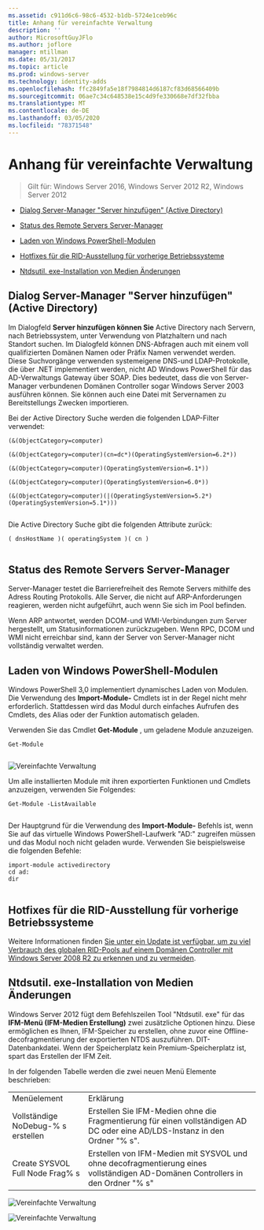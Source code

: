```yaml
---
ms.assetid: c911d6c6-98c6-4532-b1db-5724e1ceb96c
title: Anhang für vereinfachte Verwaltung
description: ''
author: MicrosoftGuyJFlo
ms.author: joflore
manager: mtillman
ms.date: 05/31/2017
ms.topic: article
ms.prod: windows-server
ms.technology: identity-adds
ms.openlocfilehash: ffc2849fa5e18f7984814d6187cf83d68566409b
ms.sourcegitcommit: 06ae7c34c648538e15c4d9fe330668e7df32fbba
ms.translationtype: MT
ms.contentlocale: de-DE
ms.lasthandoff: 03/05/2020
ms.locfileid: "78371548"
---
```

# <a name="simplified-administration-appendix"></a>Anhang für vereinfachte Verwaltung

>Gilt für: Windows Server 2016, Windows Server 2012 R2, Windows Server 2012

  
-   [Dialog Server-Manager "Server hinzufügen" (Active Directory)](../../ad-ds/deploy/Simplified-Administration-Appendix.md#BKMK_AddServers)  
  
-   [Status des Remote Servers Server-Manager](../../ad-ds/deploy/Simplified-Administration-Appendix.md#BKMK_ServerMgrStatus)  
  
-   [Laden von Windows PowerShell-Modulen](../../ad-ds/deploy/Simplified-Administration-Appendix.md#BKMK_PSLoadModule)  
  
-   [Hotfixes für die RID-Ausstellung für vorherige Betriebssysteme](../../ad-ds/deploy/Simplified-Administration-Appendix.md#BKMK_Rid)  
  
-   [Ntdsutil. exe-Installation von Medien Änderungen](../../ad-ds/deploy/Simplified-Administration-Appendix.md#BKMK_IFM)  
  
## <a name="BKMK_AddServers"></a>Dialog Server-Manager "Server hinzufügen" (Active Directory)  

Im Dialogfeld **Server hinzufügen können Sie** Active Directory nach Servern, nach Betriebssystem, unter Verwendung von Platzhaltern und nach Standort suchen. Im Dialogfeld können DNS-Abfragen auch mit einem voll qualifizierten Domänen Namen oder Präfix Namen verwendet werden. Diese Suchvorgänge verwenden systemeigene DNS-und LDAP-Protokolle, die über .NET implementiert werden, nicht AD Windows PowerShell für das AD-Verwaltungs Gateway über SOAP. Dies bedeutet, dass die von Server-Manager verbundenen Domänen Controller sogar Windows Server 2003 ausführen können. Sie können auch eine Datei mit Servernamen zu Bereitstellungs Zwecken importieren.  
  
Bei der Active Directory Suche werden die folgenden LDAP-Filter verwendet:  
  
```  
(&(ObjectCategory=computer)  
  
(&(ObjectCategory=computer)(cn=dc*)(OperatingSystemVersion=6.2*))  
  
(&(ObjectCategory=computer)(OperatingSystemVersion=6.1*))  
  
(&(ObjectCategory=computer)(OperatingSystemVersion=6.0*))  
  
(&(ObjectCategory=computer)(|(OperatingSystemVersion=5.2*)(OperatingSystemVersion=5.1*)))  
  
```  
  
Die Active Directory Suche gibt die folgenden Attribute zurück:  
  
```  
( dnsHostName )( operatingSystem )( cn )  
  
```  
  
## <a name="BKMK_ServerMgrStatus"></a>Status des Remote Servers Server-Manager  
Server-Manager testet die Barrierefreiheit des Remote Servers mithilfe des Adress Routing Protokolls. Alle Server, die nicht auf ARP-Anforderungen reagieren, werden nicht aufgeführt, auch wenn Sie sich im Pool befinden.  
  
Wenn ARP antwortet, werden DCOM-und WMI-Verbindungen zum Server hergestellt, um Statusinformationen zurückzugeben. Wenn RPC, DCOM und WMI nicht erreichbar sind, kann der Server von Server-Manager nicht vollständig verwaltet werden.  
  
## <a name="BKMK_PSLoadModule"></a>Laden von Windows PowerShell-Modulen  
Windows PowerShell 3,0 implementiert dynamisches Laden von Modulen. Die Verwendung des **Import-Module-** Cmdlets ist in der Regel nicht mehr erforderlich. Stattdessen wird das Modul durch einfaches Aufrufen des Cmdlets, des Alias oder der Funktion automatisch geladen.  
  
Verwenden Sie das Cmdlet **Get-Module** , um geladene Module anzuzeigen.  
  
```  
Get-Module  
  
```  
  
![Vereinfachte Verwaltung](media/Simplified-Administration-Appendix/ADDS_PSGetModule.gif)  
  
Um alle installierten Module mit ihren exportierten Funktionen und Cmdlets anzuzeigen, verwenden Sie Folgendes:  
  
```  
Get-Module -ListAvailable  
  
```  
  
Der Hauptgrund für die Verwendung des **Import-Module-** Befehls ist, wenn Sie auf das virtuelle Windows PowerShell-Laufwerk "AD:" zugreifen müssen und das Modul noch nicht geladen wurde. Verwenden Sie beispielsweise die folgenden Befehle:  
  
```  
import-module activedirectory  
cd ad:  
dir  
  
```  
  
## <a name="BKMK_Rid"></a>Hotfixes für die RID-Ausstellung für vorherige Betriebssysteme  
Weitere Informationen finden [Sie unter ein Update ist verfügbar, um zu viel Verbrauch des globalen RID-Pools auf einem Domänen Controller mit Windows Server 2008 R2 zu erkennen und zu vermeiden](https://support.microsoft.com/kb/2618669).  
  
## <a name="BKMK_IFM"></a>Ntdsutil. exe-Installation von Medien Änderungen  
Windows Server 2012 fügt dem Befehlszeilen Tool "Ntdsutil. exe" für das **IFM-Menü (IFM-Medien Erstellung)** zwei zusätzliche Optionen hinzu. Diese ermöglichen es Ihnen, IFM-Speicher zu erstellen, ohne zuvor eine Offline-decofragmentierung der exportierten NTDS auszuführen. DIT-Datenbankdatei. Wenn der Speicherplatz kein Premium-Speicherplatz ist, spart das Erstellen der IFM Zeit.  
  
In der folgenden Tabelle werden die zwei neuen Menü Elemente beschrieben:  
  
|||  
|-|-|  
|Menüelement|Erklärung|  
|Vollständige NoDebug-% s erstellen|Erstellen Sie IFM-Medien ohne die Fragmentierung für einen vollständigen AD DC oder eine AD/LDS-Instanz in den Ordner "% s".|  
|Create SYSVOL Full Node Frag% s|Erstellen von IFM-Medien mit SYSVOL und ohne decofragmentierung eines vollständigen AD-Domänen Controllers in den Ordner "% s"|  
  
![Vereinfachte Verwaltung](media/Simplified-Administration-Appendix/ADDS_PSIFM.png)  
  
![Vereinfachte Verwaltung](media/Simplified-Administration-Appendix/ADDS_PSIFMComplete.gif)  
  


